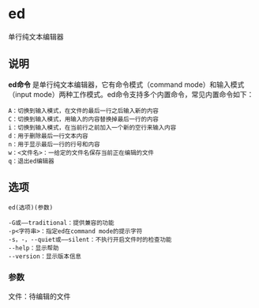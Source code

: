 ed
===

单行纯文本编辑器

## 说明

**ed命令** 是单行纯文本编辑器，它有命令模式（command mode）和输入模式（input mode）两种工作模式。ed命令支持多个内置命令，常见内置命令如下：

```
A：切换到输入模式，在文件的最后一行之后输入新的内容
C：切换到输入模式，用输入的内容替换掉最后一行的内容
i：切换到输入模式，在当前行之前加入一个新的空行来输入内容
d：用于删除最后一行文本内容
n：用于显示最后一行的行号和内容
w：<文件名>：一给定的文件名保存当前正在编辑的文件
q：退出ed编辑器
```

## 选项

```
ed(选项)(参数)
```

  

```
-G或——traditional：提供兼容的功能
-p<字符串>：指定ed在command mode的提示字符
-s，-，--quiet或——silent：不执行开启文件时的检查功能
--help：显示帮助
--version：显示版本信息
```

### 参数  

文件：待编辑的文件


